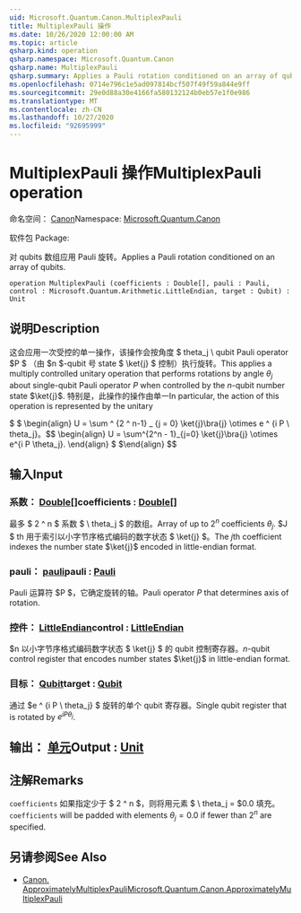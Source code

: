 ```yaml
---
uid: Microsoft.Quantum.Canon.MultiplexPauli
title: MultiplexPauli 操作
ms.date: 10/26/2020 12:00:00 AM
ms.topic: article
qsharp.kind: operation
qsharp.namespace: Microsoft.Quantum.Canon
qsharp.name: MultiplexPauli
qsharp.summary: Applies a Pauli rotation conditioned on an array of qubits.
ms.openlocfilehash: 0714e796c1e5ad097814bcf507f49f59a844e9ff
ms.sourcegitcommit: 29e0d88a30e4166fa580132124b0eb57e1f0e986
ms.translationtype: MT
ms.contentlocale: zh-CN
ms.lasthandoff: 10/27/2020
ms.locfileid: "92695999"
---
```

# <a name="multiplexpauli-operation"></a><span data-ttu-id="8532b-102">MultiplexPauli 操作</span><span class="sxs-lookup"><span data-stu-id="8532b-102">MultiplexPauli operation</span></span>

<span data-ttu-id="8532b-103">命名空间： [Canon](xref:Microsoft.Quantum.Canon)</span><span class="sxs-lookup"><span data-stu-id="8532b-103">Namespace: [Microsoft.Quantum.Canon](xref:Microsoft.Quantum.Canon)</span></span>

<span data-ttu-id="8532b-104">软件包 [](https://nuget.org/packages/)</span><span class="sxs-lookup"><span data-stu-id="8532b-104">Package: [](https://nuget.org/packages/)</span></span>


<span data-ttu-id="8532b-105">对 qubits 数组应用 Pauli 旋转。</span><span class="sxs-lookup"><span data-stu-id="8532b-105">Applies a Pauli rotation conditioned on an array of qubits.</span></span>

```qsharp
operation MultiplexPauli (coefficients : Double[], pauli : Pauli, control : Microsoft.Quantum.Arithmetic.LittleEndian, target : Qubit) : Unit
```


## <a name="description"></a><span data-ttu-id="8532b-106">说明</span><span class="sxs-lookup"><span data-stu-id="8532b-106">Description</span></span>

<span data-ttu-id="8532b-107">这会应用一次受控的单一操作，该操作会按角度 $ theta_j \ qubit Pauli operator $P $ （由 $n $-qubit 号 state $ \ket{j} $ 控制）执行旋转。</span><span class="sxs-lookup"><span data-stu-id="8532b-107">This applies a multiply controlled unitary operation that performs rotations by angle $\theta_j$ about single-qubit Pauli operator $P$ when controlled by the $n$-qubit number state $\ket{j}$.</span></span>
<span data-ttu-id="8532b-108">特别是，此操作的操作由单一</span><span class="sxs-lookup"><span data-stu-id="8532b-108">In particular, the action of this operation is represented by the unitary</span></span>

<span data-ttu-id="8532b-109">$ $ \begin{align} U = \sum ^ {2 ^ n-1} _ {j = 0} \ket{j}\bra{j} \otimes e ^ {i P \ theta_j}。</span><span class="sxs-lookup"><span data-stu-id="8532b-109">$$ \begin{align} U = \sum^{2^n - 1}_{j=0} \ket{j}\bra{j} \otimes e^{i P \theta_j}.</span></span>
<span data-ttu-id="8532b-110">\end{align} $ $</span><span class="sxs-lookup"><span data-stu-id="8532b-110">\end{align} $$</span></span>

## <a name="input"></a><span data-ttu-id="8532b-111">输入</span><span class="sxs-lookup"><span data-stu-id="8532b-111">Input</span></span>

### <a name="coefficients--double"></a><span data-ttu-id="8532b-112">系数： [Double](xref:microsoft.quantum.lang-ref.double)[]</span><span class="sxs-lookup"><span data-stu-id="8532b-112">coefficients : [Double](xref:microsoft.quantum.lang-ref.double)[]</span></span>

<span data-ttu-id="8532b-113">最多 $ 2 ^ n $ 系数 $ \ theta_j $ 的数组。</span><span class="sxs-lookup"><span data-stu-id="8532b-113">Array of up to $2^n$ coefficients $\theta_j$.</span></span> <span data-ttu-id="8532b-114">$J $ th 用于索引以小字节序格式编码的数字状态 $ \ket{j} $。</span><span class="sxs-lookup"><span data-stu-id="8532b-114">The $j$th coefficient indexes the number state $\ket{j}$ encoded in little-endian format.</span></span>


### <a name="pauli--pauli"></a><span data-ttu-id="8532b-115">pauli： [pauli](xref:microsoft.quantum.lang-ref.pauli)</span><span class="sxs-lookup"><span data-stu-id="8532b-115">pauli : [Pauli](xref:microsoft.quantum.lang-ref.pauli)</span></span>

<span data-ttu-id="8532b-116">Pauli 运算符 $P $，它确定旋转的轴。</span><span class="sxs-lookup"><span data-stu-id="8532b-116">Pauli operator $P$ that determines axis of rotation.</span></span>


### <a name="control--littleendian"></a><span data-ttu-id="8532b-117">控件： [LittleEndian](xref:Microsoft.Quantum.Arithmetic.LittleEndian)</span><span class="sxs-lookup"><span data-stu-id="8532b-117">control : [LittleEndian](xref:Microsoft.Quantum.Arithmetic.LittleEndian)</span></span>

<span data-ttu-id="8532b-118">$n 以小字节序格式编码数字状态 $ \ket{j} $ 的 qubit 控制寄存器。</span><span class="sxs-lookup"><span data-stu-id="8532b-118">$n$-qubit control register that encodes number states $\ket{j}$ in little-endian format.</span></span>


### <a name="target--qubit"></a><span data-ttu-id="8532b-119">目标： [Qubit](xref:microsoft.quantum.lang-ref.qubit)</span><span class="sxs-lookup"><span data-stu-id="8532b-119">target : [Qubit](xref:microsoft.quantum.lang-ref.qubit)</span></span>

<span data-ttu-id="8532b-120">通过 $e ^ {i P \ theta_j} $ 旋转的单个 qubit 寄存器。</span><span class="sxs-lookup"><span data-stu-id="8532b-120">Single qubit register that is rotated by $e^{i P \theta_j}$.</span></span>



## <a name="output--unit"></a><span data-ttu-id="8532b-121">输出： [单元](xref:microsoft.quantum.lang-ref.unit)</span><span class="sxs-lookup"><span data-stu-id="8532b-121">Output : [Unit](xref:microsoft.quantum.lang-ref.unit)</span></span>



## <a name="remarks"></a><span data-ttu-id="8532b-122">注解</span><span class="sxs-lookup"><span data-stu-id="8532b-122">Remarks</span></span>

<span data-ttu-id="8532b-123">`coefficients` 如果指定少于 $ 2 ^ n $，则将用元素 $ \ theta_j = $0.0 填充。</span><span class="sxs-lookup"><span data-stu-id="8532b-123">`coefficients` will be padded with elements $\theta_j = 0.0$ if fewer than $2^n$ are specified.</span></span>

## <a name="see-also"></a><span data-ttu-id="8532b-124">另请参阅</span><span class="sxs-lookup"><span data-stu-id="8532b-124">See Also</span></span>

- [<span data-ttu-id="8532b-125">Canon. ApproximatelyMultiplexPauli</span><span class="sxs-lookup"><span data-stu-id="8532b-125">Microsoft.Quantum.Canon.ApproximatelyMultiplexPauli</span></span>](xref:Microsoft.Quantum.Canon.ApproximatelyMultiplexPauli)